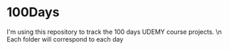 # 100Days

I'm using this repository to track the 100 days UDEMY course projects.
\n
Each folder will correspond to each day
